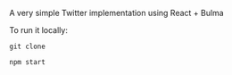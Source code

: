 A very simple Twitter implementation using React + Bulma

To run it locally:

```
git clone

npm start
```